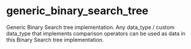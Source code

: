 # generic_binary_search_tree
Generic Binary Search tree implementation.
Any data_type / custom data_type that implements comparison operators can be used as data in this Binary Search tree implementation.

